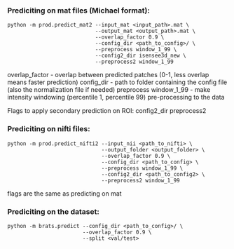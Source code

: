 ### Prediciting on mat files (Michael format):

```
python -m prod.predict_mat2 --input_mat <input_path>.mat \
                            --output_mat <output_path>.mat \
                            --overlap_factor 0.9 \
                            --config_dir <path_to_config>/ \
                            --preprocess window_1_99 \
                            --config2_dir isensee3d_new \
                            --preprocess2 window_1_99
```

overlap_factor - overlap between predicted patches (0-1, less overlap means faster prediction)
config_dir - path to folder containing the config file (also the normalization file if needed)
preprocess window_1_99 - make intensity windowing (percentile 1, percentile 99) pre-processing to the data

Flags to apply secondary prediction on ROI:
config2_dir
preprocess2

### Prediciting on nifti files:
```
python -m prod.predict_nifti2 --input_nii <path_to_nifti> \
                              --output_folder <output_folder> \
                              --overlap_factor 0.9 \
                              --config_dir <path_to_config> \ 
                              --preprocess window_1_99 \ 
                              --config2_dir <path_to_config2> \ 
                              --preprocess2 window_1_99
```

flags are the same as predicting on mat

### Prediciting on the dataset:
``` 
python -m brats.predict --config_dir <path_to_config>/ \
                        --overlap_factor 0.9 \
                        --split <val/test>
```
